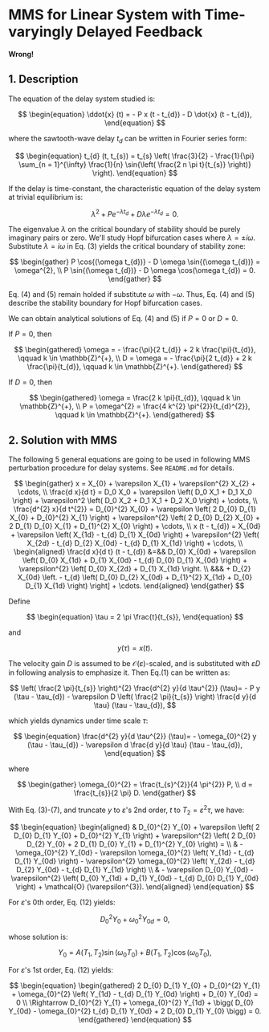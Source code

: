 <!--
 * @Author: CTC 2801320287@qq.com
 * @Date: 2024-04-15 22:12:16
 * @LastEditors: CTC 2801320287@qq.com
 * @LastEditTime: 2024-05-06 17:01:01
 * @Description: 
 * 
 * Copyright (c) 2024 by ${git_name_email}, All Rights Reserved. 
-->
# MMS for Linear System with Time-varyingly Delayed Feedback

**Wrong!**

## 1. Description

The equation of the delay system studied is:

$$
\begin{equation}
    \ddot{x} (t) = - P x (t - t_{d}) - D \dot{x} (t - t_{d}),
\end{equation}
$$

where the sawtooth-wave delay $t_{d}$ can be written in Fourier series form:

$$
\begin{equation}
    t_{d} (t, t_{s}) = t_{s} \left( \frac{3}{2} - \frac{1}{\pi} \sum_{n = 1}^{\infty} \frac{1}{n} \sin{\left( \frac{2 n \pi t}{t_{s}} \right)} \right).
\end{equation}
$$

If the delay is time-constant, the characteristic equation of the delay system at trivial equilibrium is:

$$
\begin{equation}
    \lambda^{2} + P e^{- \lambda t_{d}} + D \lambda e^{- \lambda t_{d}} = 0.
\end{equation}
$$

The eigenvalue $\lambda$ on the critical boundary of stability should be purely imaginary pairs or zero. We'll study Hopf bifurcation cases where $\lambda = \pm i \omega$. Substitute $\lambda = i \omega$ in Eq. (3) yields the critical boundary of stability zone:

$$
\begin{gather}
    P \cos{(\omega t_{d})} - D \omega \sin{(\omega t_{d})} = \omega^{2}, \\
    P \sin{(\omega t_{d})} - D \omega \cos(\omega t_{d}) = 0.
\end{gather}
$$

Eq. (4) and (5) remain holded if substitute $\omega$ with $- \omega$. Thus, Eq. (4) and (5) describe the stability boundary for Hopf bifurcation cases.

We can obtain analytical solutions of Eq. (4) and (5) if $P = 0$ or $D = 0$.

If $P = 0$, then

$$
\begin{gathered}
    \omega = - \frac{\pi}{2 t_{d}} + 2 k \frac{\pi}{t_{d}}, \qquad k \in \mathbb{Z}^{+}, \\
    D = \omega = - \frac{\pi}{2 t_{d}} + 2 k \frac{\pi}{t_{d}}, \qquad k \in \mathbb{Z}^{+}.
\end{gathered}
$$

If $D = 0$, then

$$
\begin{gathered}
    \omega = \frac{2 k \pi}{t_{d}}, \qquad k \in \mathbb{Z}^{+}, \\
    P = \omega^{2} = \frac{4 k^{2} \pi^{2}}{t_{d}^{2}}, \qquad k \in \mathbb{Z}^{+}.
\end{gathered}
$$

## 2. Solution with MMS

The following 5 general equations are going to be used in following MMS perturbation procedure for delay systems. See `README.md` for details.

$$
\begin{gather}
    x = X_{0} + \varepsilon X_{1} + \varepsilon^{2} X_{2} + \cdots, \\
    \frac{d x}{d t} = D_0 X_0 + \varepsilon \left( D_0 X_1 + D_1 X_0 \right) + \varepsilon^2 \left( D_0 X_2 + D_1 X_1 + D_2 X_0 \right) + \cdots, \\
    \frac{d^{2} x}{d t^{2}} = D_{0}^{2} X_{0} + \varepsilon \left( 2 D_{0} D_{1} X_{0} + D_{0}^{2} X_{1} \right) + \varepsilon^{2} \left( 2 D_{0} D_{2} X_{0} + 2 D_{1} D_{0} X_{1} + D_{1}^{2} X_{0} \right) + \cdots, \\
    x (t - t_{d}) = X_{0d} + \varepsilon \left( X_{1d} - t_{d} D_{1} X_{0d} \right) + \varepsilon^{2} \left( X_{2d} - t_{d} D_{2} X_{0d} - t_{d} D_{1} X_{1d} \right) + \cdots, \\
    \begin{aligned}
        \frac{d x}{d t} (t - t_{d}) &=&& D_{0} X_{0d} + \varepsilon \left( D_{0} X_{1d} + D_{1} X_{0d} - t_{d} D_{0} D_{1} X_{0d} \right) + \varepsilon^{2} \left[ D_{0} X_{2d} + D_{1} X_{1d} \right. \\
        &&& + D_{2} X_{0d} \left. - t_{d} \left( D_{0} D_{2} X_{0d} + D_{1}^{2} X_{1d} + D_{0} D_{1} X_{1d} \right) \right] + \cdots.
    \end{aligned}
\end{gather}
$$

Define

$$
\begin{equation}
    \tau = 2 \pi \frac{t}{t_{s}},
\end{equation}
$$

and

$$
y (\tau) = x(t).
$$

The velocity gain $D$ is assumed to be $\mathcal{O} (\varepsilon)$-scaled, and is substituted with $\varepsilon D$ in following analysis to emphasize it. Then Eq.(1) can be written as:

$$
\left( \frac{2 \pi}{t_{s}} \right)^{2} \frac{d^{2} y}{d \tau^{2}} (\tau)= - P y (\tau - \tau_{d}) - \varepsilon D \left( \frac{2 \pi}{t_{s}} \right) \frac{d y}{d \tau} (\tau - \tau_{d}),
$$

which yields dynamics under time scale $\tau$:

$$
\begin{equation}
    \frac{d^{2} y}{d \tau^{2}} (\tau)= - \omega_{0}^{2} y (\tau - \tau_{d}) - \varepsilon d \frac{d y}{d \tau} (\tau - \tau_{d}),
\end{equation}
$$

where

$$
\begin{gather}
    \omega_{0}^{2} = \frac{t_{s}^{2}}{4 \pi^{2}} P, \\
    d = \frac{t_{s}}{2 \pi} D.
\end{gather}
$$

With Eq. (3)-(7), and truncate $y$ to $\varepsilon$'s 2nd order, $t$ to $T_{2} = \varepsilon^{2} \tau$, we have:

$$
\begin{equation}
    \begin{aligned}
        & D_{0}^{2} Y_{0} + \varepsilon \left( 2 D_{0} D_{1} Y_{0} + D_{0}^{2} Y_{1} \right) + \varepsilon^{2} \left( 2 D_{0} D_{2} Y_{0} + 2 D_{1} D_{0} Y_{1} + D_{1}^{2} Y_{0} \right) = \\
        & - \omega_{0}^{2} Y_{0d} - \varepsilon \omega_{0}^{2} \left( Y_{1d} - t_{d} D_{1} Y_{0d} \right) - \varepsilon^{2} \omega_{0}^{2} \left( Y_{2d} - t_{d} D_{2} Y_{0d} - t_{d} D_{1} Y_{1d} \right) \\
        & - \varepsilon D_{0} Y_{0d} - \varepsilon^{2} \left( D_{0} Y_{1d} + D_{1} Y_{0d} - t_{d} D_{0} D_{1} Y_{0d} \right) + \mathcal{O} (\varepsilon^{3}).
    \end{aligned}
\end{equation}
$$

For $\varepsilon$'s 0th order, Eq. (12) yields:

$$
\begin{equation}
    D_{0}^{2} Y_{0} + \omega_{0}^{2} Y_{0d} = 0,
\end{equation}
$$

whose solution is:

$$
Y_{0} = A (T_{1}, T_{2}) \sin{(\omega_{0} T_{0})} + B (T_{1}, T_{2}) \cos{(\omega_{0} T_{0})},
$$

For $\varepsilon$'s 1st order, Eq. (12) yields:

$$
\begin{equation}
    \begin{gathered}
        2 D_{0} D_{1} Y_{0} + D_{0}^{2} Y_{1} + \omega_{0}^{2} \left( Y_{1d} - t_{d} D_{1} Y_{0d} \right) + D_{0} Y_{0d} = 0 \\
        \Rightarrow D_{0}^{2} Y_{1} + \omega_{0}^{2} Y_{1d} + \bigg( D_{0} Y_{0d} - \omega_{0}^{2} t_{d} D_{1} Y_{0d} + 2 D_{0} D_{1} Y_{0} \bigg) = 0.
    \end{gathered}
\end{equation}
$$
